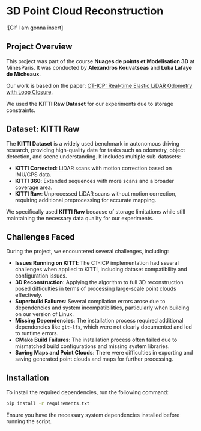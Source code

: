 # 3D Point Cloud Reconstruction

![Gif I am gonna insert]

## Project Overview
This project was part of the course **Nuages de points et Modélisation 3D** at MinesParis. It was conducted by **Alexandros Kouvatseas** and **Luka Lafaye de Micheaux**.

Our work is based on the paper: [CT-ICP: Real-time Elastic LiDAR Odometry with Loop Closure](https://arxiv.org/abs/2109.12979).

We used the **KITTI Raw Dataset** for our experiments due to storage constraints.

## Dataset: KITTI Raw
The **KITTI Dataset** is a widely used benchmark in autonomous driving research, providing high-quality data for tasks such as odometry, object detection, and scene understanding. It includes multiple sub-datasets:
- **KITTI Corrected**: LiDAR scans with motion correction based on IMU/GPS data.
- **KITTI 360**: Extended sequences with more scans and a broader coverage area.
- **KITTI Raw**: Unprocessed LiDAR scans without motion correction, requiring additional preprocessing for accurate mapping.

We specifically used **KITTI Raw** because of storage limitations while still maintaining the necessary data quality for our experiments.

## Challenges Faced
During the project, we encountered several challenges, including:
- **Issues Running on KITTI**: The CT-ICP implementation had several challenges when applied to KITTI, including dataset compatibility and configuration issues.
- **3D Reconstruction**: Applying the algorithm to full 3D reconstruction posed difficulties in terms of processing large-scale point clouds effectively.
- **Superbuild Failures**: Several compilation errors arose due to dependencies and system incompatibilities, particularly when building on our version of Linux.
- **Missing Dependencies**: The installation process required additional dependencies like `git-lfs`, which were not clearly documented and led to runtime errors.
- **CMake Build Failures**: The installation process often failed due to mismatched build configurations and missing system libraries.
- **Saving Maps and Point Clouds**: There were difficulties in exporting and saving generated point clouds and maps for further processing.

## Installation
To install the required dependencies, run the following command:
```bash
pip install -r requirements.txt
```

Ensure you have the necessary system dependencies installed before running the script.

